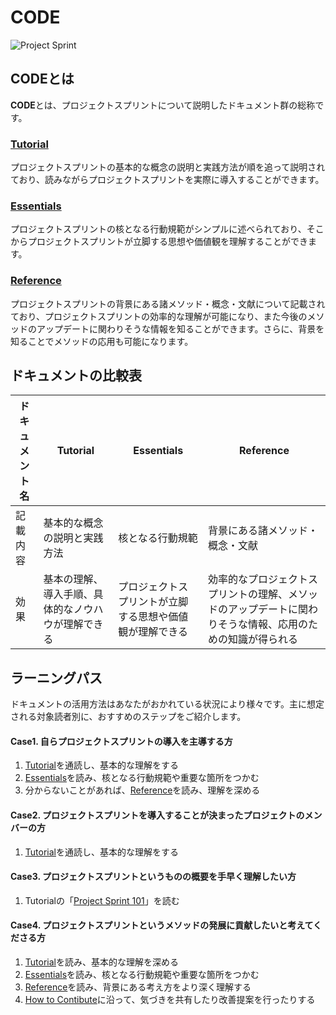 # CODE

![Project Sprint](../images/pjs\_logo.png)

## **CODEとは**

**CODE**とは、プロジェクトスプリントについて説明したドキュメント群の総称です。

### [**Tutorial**](tutorial/)

プロジェクトスプリントの基本的な概念の説明と実践方法が順を追って説明されており、読みながらプロジェクトスプリントを実際に導入することができます。

### [**Essentials**](essentials.md)

プロジェクトスプリントの核となる行動規範がシンプルに述べられており、そこからプロジェクトスプリントが立脚する思想や価値観を理解することができます。

### [**Reference**](reference.md)

プロジェクトスプリントの背景にある諸メソッド・概念・文献について記載されており、プロジェクトスプリントの効率的な理解が可能になり、また今後のメソッドのアップデートに関わりそうな情報を知ることができます。さらに、背景を知ることでメソッドの応用も可能になります。

## **ドキュメントの比較表**

| ドキュメント名 | Tutorial                  | Essentials                   | Reference                                             |
| ------- | ------------------------- | ---------------------------- | ----------------------------------------------------- |
| 記載内容    | 基本的な概念の説明と実践方法            | 核となる行動規範                     | 背景にある諸メソッド・概念・文献                                      |
| 効果      | 基本の理解、導入手順、具体的なノウハウが理解できる | プロジェクトスプリントが立脚する思想や価値観が理解できる | 効率的なプロジェクトスプリントの理解、メソッドのアップデートに関わりそうな情報、応用のための知識が得られる |

## **ラーニングパス**

ドキュメントの活用方法はあなたがおかれている状況により様々です。主に想定される対象読者別に、おすすめのステップをご紹介します。

#### **Case1. 自らプロジェクトスプリントの導入を主導する方**

1. [Tutorial](tutorial/)を通読し、基本的な理解をする
2. [Essentials](essentials.md)を読み、核となる行動規範や重要な箇所をつかむ
3. 分からないことがあれば、[Reference](reference.md)を読み、理解を深める

#### **Case2. プロジェクトスプリントを導入することが決まったプロジェクトのメンバーの方**

1. [Tutorial](tutorial/)を通読し、基本的な理解をする

#### **Case3. プロジェクトスプリントというものの概要を手早く理解したい方**

1. Tutorialの「[Project Sprint 101](tutorial/section1-1.md)」を読む

#### **Case4. プロジェクトスプリントというメソッドの発展に貢献したいと考えてくださる方**

1. [Tutorial](tutorial/)を読み、基本的な理解を深める
2. [Essentials](essentials.md)を読み、核となる行動規範や重要な箇所をつかむ
3. [Reference](reference.md)を読み、背景にある考え方をより深く理解する
4. [How to Contibute](../contributing.md)に沿って、気づきを共有したり改善提案を行ったりする
